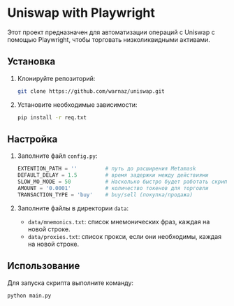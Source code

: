 # Uniswap with Playwright

Этот проект предназначен для автоматизации операций с Uniswap с помощью Playwright, чтобы торговать низколиквидными активами.

## Установка

1. Клонируйте репозиторий:
    ```bash
    git clone https://github.com/warnaz/uniswap.git
    ```

2. Установите необходимые зависимости:
    ```bash
    pip install -r req.txt
    ```

## Настройка

1. Заполните файл `config.py`:

    ```python
    EXTENTION_PATH = ''         # путь до расширения Metamask
    DEFAULT_DELAY = 1.5         # время задержки между действиями
    SLOW_MO_MODE = 50           # Насколько быстро будет работать скрипт
    AMOUNT = '0.0001'           # количество токенов для торговли
    TRANSACTION_TYPE = 'buy'    # buy/sell (покупка/продажа)
    ```

2. Заполните файлы в директории `data`:
    - `data/mnemonics.txt`: список мнемонических фраз, каждая на новой строке.
    - `data/proxies.txt`: список прокси, если они необходимы, каждая на новой строке.

## Использование

Для запуска скрипта выполните команду:

```bash
python main.py